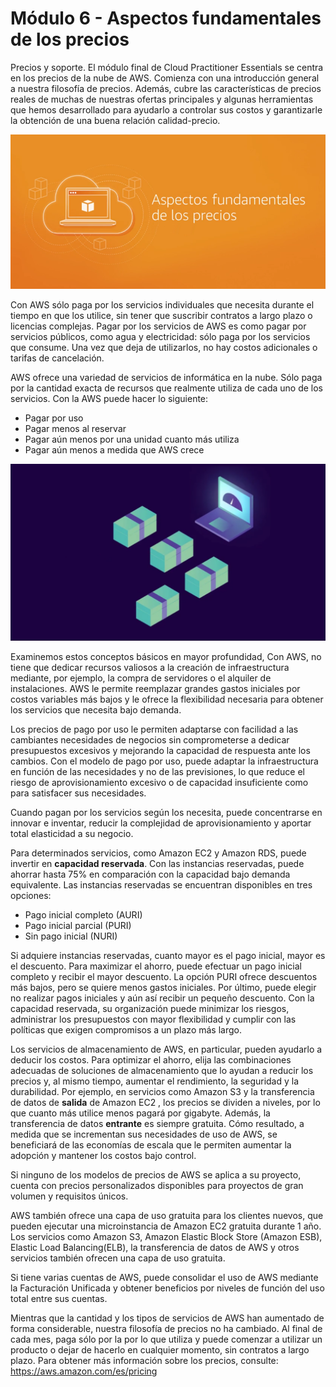 # Módulo 6 - Aspectos fundamentales de los precios

Precios y soporte. El módulo final de Cloud Practitioner Essentials se centra en los precios de la nube de AWS. Comienza con una introducción general a nuestra filosofía de precios. Además, cubre las características de precios reales de muchas de nuestras ofertas principales y algunas herramientas que hemos desarrollado para ayudarlo a controlar sus costos y garantizarle la obtención de una buena relación calidad-precio.

![](../aws-images/aws-modulo-06/m6-sprincipales-aws-002.png)

Con AWS sólo paga por los servicios individuales que necesita durante el tiempo en que los utilice, sin tener que suscribir contratos a largo plazo o licencias complejas. Pagar por los servicios de AWS es como pagar por servicios públicos, como agua y electricidad: sólo paga por los servicios que consume. Una vez que deja de utilizarlos, no hay costos adicionales o tarifas de cancelación.

AWS ofrece una variedad de servicios de informática en la nube. Sólo paga por la cantidad exacta de recursos que realmente utiliza de cada uno de los servicios. Con la AWS puede hacer lo siguiente:

- Pagar por uso
- Pagar menos al reservar
- Pagar aún menos por una unidad cuanto más utiliza
- Pagar aún menos a medida que AWS crece

![](../aws-images/aws-modulo-06/m6-sprincipales-aws-003.png)

Examinemos estos conceptos básicos en mayor profundidad, Con AWS, no tiene que dedicar recursos valiosos a la creación de infraestructura mediante, por ejemplo, la compra de servidores o el alquiler de instalaciones. AWS le permite reemplazar grandes gastos iniciales por costos variables más bajos y le ofrece la flexibilidad necesaria para obtener los servicios que necesita bajo demanda.

Los precios de pago por uso le permiten adaptarse con facilidad a las cambiantes necesidades de negocios sin comprometerse a dedicar presupuestos excesivos y mejorando la capacidad de respuesta ante los cambios. Con el modelo de pago por uso, puede adaptar la infraestructura en función de las necesidades y no de las previsiones, lo que reduce el riesgo de aprovisionamiento excesivo o de capacidad insuficiente como para satisfacer sus necesidades.

Cuando pagan por los servicios según los necesita, puede concentrarse en innovar e inventar, reducir la complejidad de aprovisionamiento y aportar total elasticidad a su negocio.

Para determinados servicios, como Amazon EC2 y Amazon RDS, puede invertir en **capacidad reservada**. Con las instancias reservadas, puede ahorrar hasta 75% en comparación con la capacidad bajo demanda equivalente. Las instancias reservadas se encuentran disponibles en tres opciones: 

- Pago inicial completo (AURI)
- Pago inicial parcial (PURI) 
- Sin pago inicial (NURI)

Si adquiere instancias reservadas, cuanto mayor es el pago inicial, mayor es el descuento. Para maximizar el ahorro, puede efectuar un pago inicial completo y recibir el mayor descuento. La opción PURI ofrece descuentos más bajos, pero se quiere menos gastos iniciales. Por último, puede elegir no realizar pagos iniciales y aún así recibir un pequeño descuento. Con la capacidad reservada, su organización puede minimizar los riesgos, administrar los presupuestos con mayor flexibilidad y cumplir con las políticas que exigen compromisos a un plazo más largo.

Los servicios de almacenamiento de AWS, en particular, pueden ayudarlo a deducir los costos. Para optimizar el ahorro, elija las combinaciones adecuadas de soluciones de almacenamiento que lo ayudan a reducir los precios y, al mismo tiempo, aumentar el rendimiento, la seguridad y la durabilidad. Por ejemplo, en servicios como Amazon S3 y la transferencia de datos de **salida** de Amazon EC2 , los precios se dividen a niveles, por lo que cuanto más utilice menos pagará por gigabyte. Además, la transferencia de datos **entrante** es siempre gratuita. Cómo resultado, a medida que se  incrementan sus necesidades de uso de AWS, se beneficiará de las economías de escala que le permiten aumentar la adopción y mantener los costos bajo control.

Si ninguno de los modelos de precios de AWS se aplica a su proyecto, cuenta con precios personalizados disponibles para proyectos de gran volumen y requisitos únicos. 

AWS también ofrece una capa de uso gratuita para los clientes nuevos, que pueden ejecutar una microinstancia de Amazon EC2 gratuita durante 1 año. Los servicios como Amazon S3, Amazon Elastic Block Store (Amazon ESB), Elastic Load Balancing(ELB), la transferencia de datos de AWS y otros servicios también ofrecen una capa de uso gratuita.

Si tiene varias cuentas de AWS, puede consolidar el uso de AWS mediante la Facturación Unificada y obtener beneficios por niveles de función del uso total entre sus cuentas.

Mientras que la cantidad y los tipos de servicios de AWS han aumentado de forma considerable, nuestra filosofía de precios no ha cambiado. Al final de cada mes, paga sólo por la por lo que utiliza y puede comenzar a utilizar un producto o dejar de hacerlo en cualquier momento, sin contratos a largo plazo. Para obtener más información sobre los precios, consulte: https://aws.amazon.com/es/pricing 
